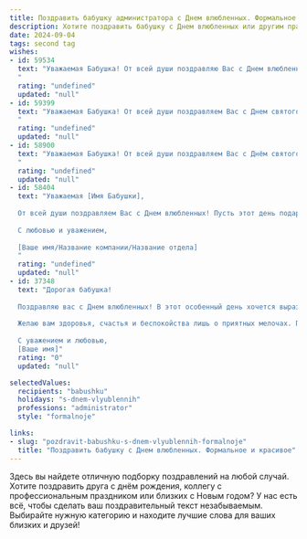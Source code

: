 ```yaml
---
title: Поздравить бабушку администратора с Днем влюбленных. Формальное и красивое
description: Хотите поздравить бабушку с Днем влюбленных или другим праздником? Наш ИИ создаст незабываемое поздравление, а вы обязательно выделитесь среди других.  
date: 2024-09-04
tags: second tag
wishes:
- id: 59534
  text: "Уважаемая Бабушка! От всей души поздравляю Вас с Днем влюбленных! Желаю Вам  здоровья,  радости,  любви и  счастья! Пусть  Ваша  жизнь  будет  наполнена  яркими  красками,   как  цветочная  клумба,  а   душа   всегда    остается    молодой!
  "
  rating: "undefined"
  updated: "null"
- id: 59399
  text: "Уважаемая Бабушка! От всей души поздравляем Вас с Днем святого Валентина! Желаем Вам крепкого здоровья, душевного спокойствия и множества приятных моментов в кругу любящих Вас людей.
  "
  rating: "undefined"
  updated: "null"
- id: 58900
  text: "Уважаемая Бабушка! От всей души поздравляем Вас с Днём святого Валентина! Желаем Вам любви, счастья и тепла в этот прекрасный день. Пусть Ваше сердце всегда будет переполнено любовью и заботой близких.
  "
  rating: "undefined"
  updated: "null"
- id: 58404
  text: "Уважаемая [Имя Бабушки],
  
  От всей души поздравляем Вас с Днем влюбленных! Пусть этот день подарит Вам море любви, тепла и нежности! Желаем Вам крепкого здоровья, благополучия и  радости в каждом мгновении жизни.
  
  С любовью и уважением,
  
  [Ваше имя/Название компании/Название отдела]
  "
  rating: "undefined"
  updated: "null"
- id: 37348
  text: "Дорогая бабушка!
  
  Поздравляю вас с Днем влюбленных! В этот особенный день хочется выразить вам свою глубокую любовь и признательность. Ваше тепло и забота всегда дарят радость и вдохновение. Вы — не только наша опора, но и яркий пример истинной любви и преданности.
  
  Желаю вам здоровья, счастья и беспокойства лишь о приятных мелочах. Пусть каждый день вашей жизни будет наполнен теплом и радостью, а в вашем сердце всегда царит любовь.
  
  С уважением и любовью,
  [Ваше имя]"
  rating: "0"
  updated: "null"

selectedValues:
  recipients: "babushku"
  holidays: "s-dnem-vlyublennih"
  professions: "administrator"
  style: "formalnoje"

links:
- slug: "pozdravit-babushku-s-dnem-vlyublennih-formalnoje"
  title: "Поздравить бабушку с Днем влюбленных. Формальное и красивое"
---
```


Здесь вы найдете отличную подборку поздравлений на любой случай. 
Хотите поздравить друга с днём рождения, коллегу с профессиональным праздником или близких с Новым годом? У нас есть всё, чтобы сделать ваш поздравительный текст незабываемым. Выбирайте нужную категорию и находите лучшие слова для ваших близких и друзей!

